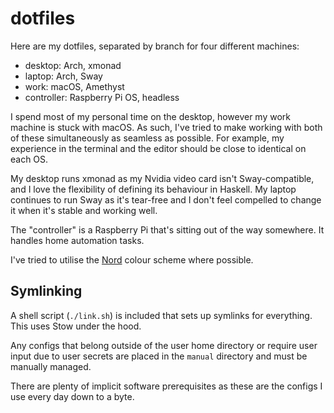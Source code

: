# dotfiles

Here are my dotfiles, separated by branch for four different machines:

- desktop: Arch, xmonad
- laptop: Arch, Sway
- work: macOS, Amethyst
- controller: Raspberry Pi OS, headless

I spend most of my personal time on the desktop, however my work machine is stuck with macOS. As such, I've tried to make working with both of these simultaneously as seamless as possible. For example, my experience in the terminal and the editor should be close to identical on each OS.

My desktop runs xmonad as my Nvidia video card isn't Sway-compatible, and I love the flexibility of defining its behaviour in Haskell. My laptop continues to run Sway as it's tear-free and I don't feel compelled to change it when it's stable and working well.

The "controller" is a Raspberry Pi that's sitting out of the way somewhere. It handles home automation tasks.

I've tried to utilise the [Nord](https://www.nordtheme.com) colour scheme where possible.

## Symlinking

A shell script (`./link.sh`) is included that sets up symlinks for everything. This uses Stow under the hood.

Any configs that belong outside of the user home directory or require user input due to user secrets are placed in the `manual` directory and must be manually managed.

There are plenty of implicit software prerequisites as these are the configs I use every day down to a byte.

